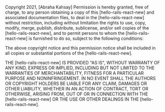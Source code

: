 Copyright 2021, [Abraha Kahsay] Permission is hereby granted, free of charge, to any person obtaining a copy of this [hello-rails-react-new] and associated documentation files, to deal in the [hello-rails-react-new] without restriction, including without limitation the rights to use, copy, modify, merge, publish, distribute, sublicense, and/or sell copies of the [hello-rails-react-new], and to permit persons to whom the [hello-rails-react-new] is furnished to do so, subject to the following conditions:

The above copyright notice and this permission notice shall be included in all copies or substantial portions of the [hello-rails-react-new].

THE [hello-rails-react-new] IS PROVIDED "AS IS", WITHOUT WARRANTY OF ANY KIND, EXPRESS OR IMPLIED, INCLUDING BUT NOT LIMITED TO THE WARRANTIES OF MERCHANTABILITY, FITNESS FOR A PARTICULAR PURPOSE AND NONINFRINGEMENT. IN NO EVENT SHALL THE AUTHORS OR COPYRIGHT HOLDERS BE LIABLE FOR ANY CLAIM, DAMAGES OR OTHER LIABILITY, WHETHER IN AN ACTION OF CONTRACT, TORT OR OTHERWISE, ARISING FROM, OUT OF OR IN CONNECTION WITH THE [hello-rails-react-new] OR THE USE OR OTHER DEALINGS IN THE [hello-rails-react-new].